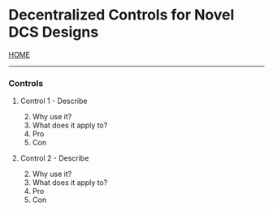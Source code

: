 # Decentralized Controls for Novel DCS Designs

[HOME](https://github.com/adamspanier/Distributed-Systems-Security)

<hr>

### Controls

1. Control 1 - Describe
   
    2. Why use it?
    3. What does it apply to?
    4. Pro
    5. Con
       
3. Control 2 - Describe
   
    2. Why use it?
    3. What does it apply to?
    4. Pro
    5. Con 
